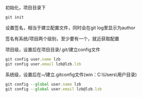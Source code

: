 初始化，项目目录下

```javascript
git init
```



设置签名，相当于建立配置文件，同时会在git log里显示为author

签名有系统/项目两个级别，至少要有一个，就近获取配置

项目级，设置后在项目目录/.git/建立config文件

```javascript
git config user.name lzb
git config user.email lzb@lzb.lzb
```

系统级，设置后在~/建立.gitconfig文件(win：C:\Users\用户目录)

```javascript
git config --global user.name lzb
git config --global user.email lzb@lzb.lzb
```

